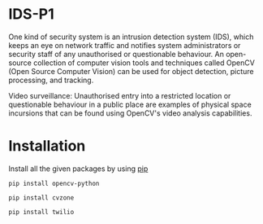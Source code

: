 # IDS-P1

One kind of security system is an intrusion detection system (IDS), which keeps an eye on network traffic and notifies system administrators or security staff of any unauthorised or questionable behaviour. An open-source collection of computer vision tools and techniques called OpenCV (Open Source Computer Vision) can be used for object detection, picture processing, and tracking.

Video surveillance: Unauthorised entry into a restricted location or questionable behaviour in a public place are examples of physical space incursions that can be found using OpenCV's video analysis capabilities.


# Installation

Install all the given packages by using [pip](https://pypi.org/project/pip/)

```
pip install opencv-python
```
```
pip install cvzone
```
```
pip install twilio
```
